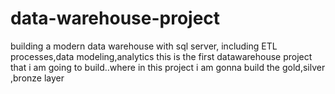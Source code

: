 # data-warehouse-project
building a modern data warehouse with sql server, including ETL processes,data modeling,analytics
this is the first datawarehouse project that i am going to build..where in this project i am gonna build the gold,silver ,bronze layer
